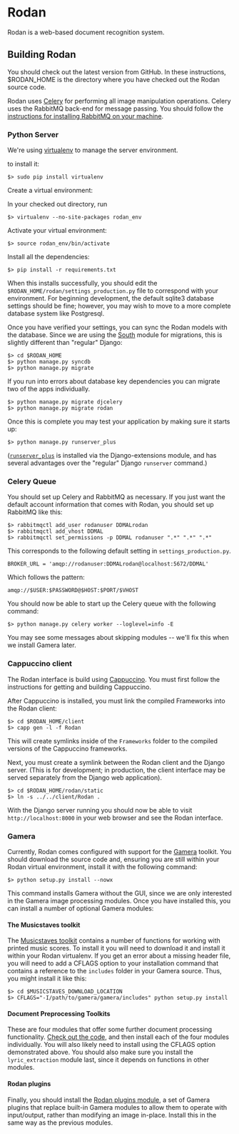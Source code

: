 Rodan
=====

Rodan is a web-based document recognition system.


Building Rodan
--------------

You should check out the latest version from GitHub. In these instructions, $RODAN_HOME is the directory where you have checked out the Rodan source code.

Rodan uses [Celery](http://www.celeryproject.org) for performing all image manipulation operations. Celery uses the RabbitMQ back-end for message passing. You should follow the [instructions for installing RabbitMQ on your machine](http://www.rabbitmq.com/download.html).

### Python Server

We're using [virtualenv](http://www.virtualenv.org/en/latest/) to manage the server environment.

to install it:

    $> sudo pip install virtualenv

Create a virtual environment:

In your checked out directory, run

    $> virtualenv --no-site-packages rodan_env

Activate your virtual environment:

    $> source rodan_env/bin/activate

Install all the dependencies:

    $> pip install -r requirements.txt

When this installs successfully, you should edit the `$RODAN_HOME/rodan/settings_production.py` file to correspond with your environment. For beginning development, the default sqlite3 database settings should be fine; however, you may wish to move to a more complete database system like Postgresql.

Once you have verified your settings, you can sync the Rodan models with the database. Since we are using the [South](http://south.aeracode.org) module for migrations, this is slightly different than "regular" Django:

    $> cd $RODAN_HOME
    $> python manage.py syncdb
    $> python manage.py migrate

If you run into errors about database key dependencies you can migrate two of the apps individually.

    $> python manage.py migrate djcelery
    $> python manage.py migrate rodan

Once this is complete you may test your application by making sure it starts up:

    $> python manage.py runserver_plus

([`runserver_plus`](http://pythonhosted.org/django-extensions/runserver_plus.html) is installed via the Django-extensions module, and has several advantages over the "regular" Django `runserver` command.)

### Celery Queue

You should set up Celery and RabbitMQ as necessary. If you just want the default account information that comes with Rodan, you should set up RabbitMQ like this:
    
    $> rabbitmqctl add_user rodanuser DDMALrodan
    $> rabbitmqctl add_vhost DDMAL
    $> rabbitmqctl set_permissions -p DDMAL rodanuser ".*" ".*" ".*"

This corresponds to the following default setting in `settings_production.py`.

    BROKER_URL = 'amqp://rodanuser:DDMALrodan@localhost:5672/DDMAL'

Which follows the pattern:

    amqp://$USER:$PASSWORD@$HOST:$PORT/$VHOST

You should now be able to start up the Celery queue with the following command:

    $> python manage.py celery worker --loglevel=info -E

You may see some messages about skipping modules -- we'll fix this when we install Gamera later.

### Cappuccino client

The Rodan interface is build using [Cappuccino](http://www.cappuccino-project.org). You must first follow the instructions for getting and building Cappuccino.

After Cappuccino is installed, you must link the compiled Frameworks into the Rodan client:

    $> cd $RODAN_HOME/client
    $> capp gen -l -f Rodan

This will create symlinks inside of the `Frameworks` folder to the compiled versions of the Cappuccino frameworks.

Next, you must create a symlink between the Rodan client and the Django server. (This is for development; in production, the client interface may be served separately from the Django web application).

    $> cd $RODAN_HOME/rodan/static
    $> ln -s ../../client/Rodan .

With the Django server running you should now be able to visit `http://localhost:8000` in your web browser and see the Rodan interface.

### Gamera

Currently, Rodan comes configured with support for the [Gamera](http://gamera.informatik.hsnr.de) toolkit. You should download the source code and, ensuring you are still within your Rodan virtual environment, install it with the following command:

    $> python setup.py install --nowx

This command installs Gamera without the GUI, since we are only interested in the Gamera image processing modules. Once you have installed this, you can install a number of optional Gamera modules:

#### The Musicstaves toolkit

The [Musicstaves toolkit](http://gamera.informatik.hsnr.de/addons/musicstaves/) contains a number of functions for working with printed music scores. To install it you will need to download it and install it within your Rodan virtualenv. If you get an error about a missing header file, you will need to add a CFLAGS option to your installation command that contains a reference to the `includes` folder in your Gamera source. Thus, you might install it like this:

    $> cd $MUSICSTAVES_DOWNLOAD_LOCATION
    $> CFLAGS="-I/path/to/gamera/gamera/includes" python setup.py install

#### Document Preprocessing Toolkits

These are four modules that offer some further document processing functionality. [Check out the code](http://github.com/DDMAL/document-preprocessing-toolkit), and then install each of the four modules individually. You will also likely need to install using the CFLAGS option demonstrated above. You should also make sure you install the `lyric_extraction` module last, since it depends on functions in other modules.

#### Rodan plugins

Finally, you should install the [Rodan plugins module](http://github.com/DDMAL/rodan_plugins), a set of Gamera plugins that replace built-in Gamera modules to allow them to operate with input/output, rather than modifying an image in-place. Install this in the same way as the previous modules.



